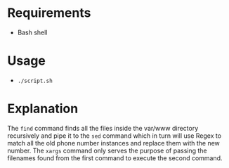 # Requirements
- Bash shell
# Usage
- `./script.sh`
# Explanation
The `find` command finds all the files inside the var/www directory recursively and pipe it to the `sed` command which in turn will use Regex to match all the old phone number instances and replace them with the new number. The `xargs` command only serves the purpose of passing the filenames found from the first command to execute the second command.
